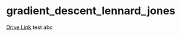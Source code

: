 # gradient_descent_lennard_jones
[Drive Link](https://colab.research.google.com/drive/1JVZaYYWK_7AXPKNNgtcn6-FL1ftIeECh?usp=sharing)
test abc